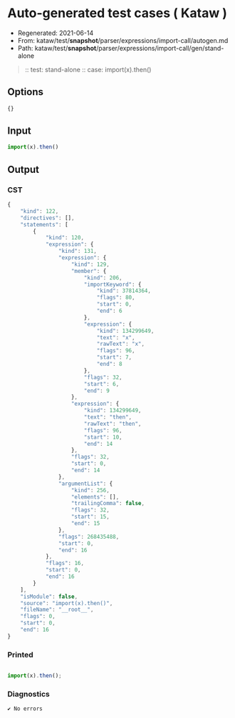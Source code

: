 # Auto-generated test cases ( Kataw )
- Regenerated: 2021-06-14
- From: kataw/test/__snapshot__/parser/expressions/import-call/autogen.md
- Path: kataw/test/__snapshot__/parser/expressions/import-call/gen/stand-alone
> :: test: stand-alone
> :: case: import(x).then()
## Options

`````js
{}
`````
## Input

`````js
import(x).then()
`````
## Output

### CST

```javascript
{
    "kind": 122,
    "directives": [],
    "statements": [
        {
            "kind": 120,
            "expression": {
                "kind": 131,
                "expression": {
                    "kind": 129,
                    "member": {
                        "kind": 206,
                        "importKeyword": {
                            "kind": 37814364,
                            "flags": 80,
                            "start": 0,
                            "end": 6
                        },
                        "expression": {
                            "kind": 134299649,
                            "text": "x",
                            "rawText": "x",
                            "flags": 96,
                            "start": 7,
                            "end": 8
                        },
                        "flags": 32,
                        "start": 6,
                        "end": 9
                    },
                    "expression": {
                        "kind": 134299649,
                        "text": "then",
                        "rawText": "then",
                        "flags": 96,
                        "start": 10,
                        "end": 14
                    },
                    "flags": 32,
                    "start": 0,
                    "end": 14
                },
                "argumentList": {
                    "kind": 256,
                    "elements": [],
                    "trailingComma": false,
                    "flags": 32,
                    "start": 15,
                    "end": 15
                },
                "flags": 268435488,
                "start": 0,
                "end": 16
            },
            "flags": 16,
            "start": 0,
            "end": 16
        }
    ],
    "isModule": false,
    "source": "import(x).then()",
    "fileName": "__root__",
    "flags": 0,
    "start": 0,
    "end": 16
}
```

### Printed

```javascript

import(x).then();

```

### Diagnostics

```javascript
✔ No errors
```


